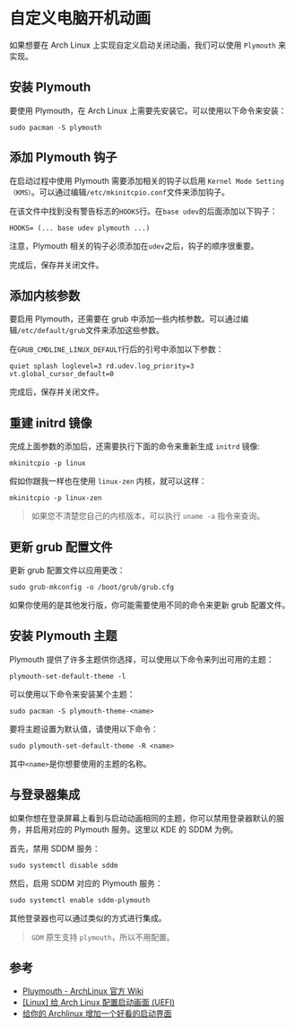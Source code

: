 # 自定义电脑开机动画

如果想要在 Arch Linux 上实现自定义启动关闭动画，我们可以使用 `Plymouth` 来实现。

## 安装 Plymouth

要使用 Plymouth，在 Arch Linux 上需要先安装它。可以使用以下命令来安装：

```
sudo pacman -S plymouth
```

## 添加 Plymouth 钩子

在启动过程中使用 Plymouth 需要添加相关的钩子以启用 `Kernel Mode Setting（KMS）`。可以通过编辑`/etc/mkinitcpio.conf`文件来添加钩子。

在该文件中找到没有警告标志的`HOOKS`行。在`base udev`的后面添加以下钩子：

```
HOOKS= (... base udev plymouth ...)
```

注意，Plymouth 相关的钩子必须添加在`udev`之后，钩子的顺序很重要。

完成后，保存并关闭文件。

## 添加内核参数

要启用 Plymouth，还需要在 grub 中添加一些内核参数。可以通过编辑`/etc/default/grub`文件来添加这些参数。

在`GRUB_CMDLINE_LINUX_DEFAULT`行后的引号中添加以下参数：

```
quiet splash loglevel=3 rd.udev.log_priority=3 vt.global_cursor_default=0
```

完成后，保存并关闭文件。

## 重建 initrd 镜像

完成上面参数的添加后，还需要执行下面的命令来重新生成 `initrd` 镜像:

```
mkinitcpio -p linux
```

假如你跟我一样也在使用 `linux-zen` 内核，就可以这样：

```
mkinitcpio -p linux-zen
```

> 如果您不清楚您自己的内核版本，可以执行 `uname -a` 指令来查询。

## 更新 grub 配置文件

更新 grub 配置文件以应用更改：

```
sudo grub-mkconfig -o /boot/grub/grub.cfg
```

如果你使用的是其他发行版，你可能需要使用不同的命令来更新 grub 配置文件。

## 安装 Plymouth 主题

Plymouth 提供了许多主题供你选择，可以使用以下命令来列出可用的主题：

```
plymouth-set-default-theme -l
```

可以使用以下命令来安装某个主题：

```
sudo pacman -S plymouth-theme-<name>
```

要将主题设置为默认值，请使用以下命令：

```
sudo plymouth-set-default-theme -R <name>
```

其中`<name>`是你想要使用的主题的名称。

## 与登录器集成

如果你想在登录屏幕上看到与启动动画相同的主题，你可以禁用登录器默认的服务，并启用对应的 Plymouth 服务。这里以 KDE 的 SDDM 为例。

首先，禁用 SDDM 服务：

```
sudo systemctl disable sddm
```

然后，启用 SDDM 对应的 Plymouth 服务：

```
sudo systemctl enable sddm-plymouth
```

其他登录器也可以通过类似的方式进行集成。

> `GDM` 原生支持 `plymouth`，所以不用配置。

## 参考

- [Pluymouth - ArchLinux 官方 Wiki](https://wiki.archlinux.org/title/Plymouth)
- [[Linux] 给 Arch Linux 配置启动画面 (UEFI)](https://brucezhang1993.github.io/p/linux-%E7%BB%99-arch-linux-%E9%85%8D%E7%BD%AE%E5%90%AF%E5%8A%A8%E7%94%BB%E9%9D%A2-uefi/)
- [给你的 Archlinux 增加一个好看的启动界面](https://blog.archlinux.tech/plymouth/)
